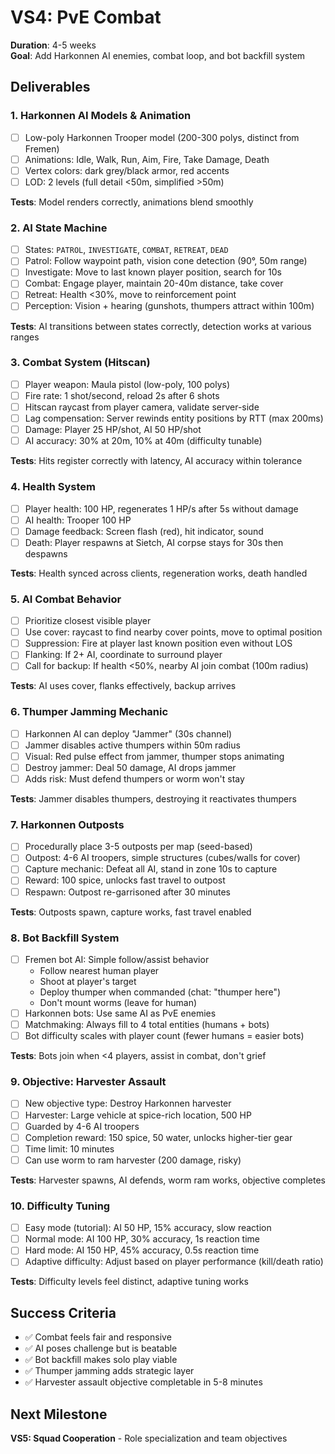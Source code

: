 # VS4: PvE Combat

**Duration**: 4-5 weeks  
**Goal**: Add Harkonnen AI enemies, combat loop, and bot backfill system

## Deliverables

### 1. Harkonnen AI Models & Animation
- [ ] Low-poly Harkonnen Trooper model (200-300 polys, distinct from Fremen)
- [ ] Animations: Idle, Walk, Run, Aim, Fire, Take Damage, Death
- [ ] Vertex colors: dark grey/black armor, red accents
- [ ] LOD: 2 levels (full detail <50m, simplified >50m)

**Tests**: Model renders correctly, animations blend smoothly

### 2. AI State Machine
- [ ] States: `PATROL`, `INVESTIGATE`, `COMBAT`, `RETREAT`, `DEAD`
- [ ] Patrol: Follow waypoint path, vision cone detection (90°, 50m range)
- [ ] Investigate: Move to last known player position, search for 10s
- [ ] Combat: Engage player, maintain 20-40m distance, take cover
- [ ] Retreat: Health <30%, move to reinforcement point
- [ ] Perception: Vision + hearing (gunshots, thumpers attract within 100m)

**Tests**: AI transitions between states correctly, detection works at various ranges

### 3. Combat System (Hitscan)
- [ ] Player weapon: Maula pistol (low-poly, 100 polys)
- [ ] Fire rate: 1 shot/second, reload 2s after 6 shots
- [ ] Hitscan raycast from player camera, validate server-side
- [ ] Lag compensation: Server rewinds entity positions by RTT (max 200ms)
- [ ] Damage: Player 25 HP/shot, AI 50 HP/shot
- [ ] AI accuracy: 30% at 20m, 10% at 40m (difficulty tunable)

**Tests**: Hits register correctly with latency, AI accuracy within tolerance

### 4. Health System
- [ ] Player health: 100 HP, regenerates 1 HP/s after 5s without damage
- [ ] AI health: Trooper 100 HP
- [ ] Damage feedback: Screen flash (red), hit indicator, sound
- [ ] Death: Player respawns at Sietch, AI corpse stays for 30s then despawns

**Tests**: Health synced across clients, regeneration works, death handled

### 5. AI Combat Behavior
- [ ] Prioritize closest visible player
- [ ] Use cover: raycast to find nearby cover points, move to optimal position
- [ ] Suppression: Fire at player last known position even without LOS
- [ ] Flanking: If 2+ AI, coordinate to surround player
- [ ] Call for backup: If health <50%, nearby AI join combat (100m radius)

**Tests**: AI uses cover, flanks effectively, backup arrives

### 6. Thumper Jamming Mechanic
- [ ] Harkonnen AI can deploy "Jammer" (30s channel)
- [ ] Jammer disables active thumpers within 50m radius
- [ ] Visual: Red pulse effect from jammer, thumper stops animating
- [ ] Destroy jammer: Deal 50 damage, AI drops jammer
- [ ] Adds risk: Must defend thumpers or worm won't stay

**Tests**: Jammer disables thumpers, destroying it reactivates thumpers

### 7. Harkonnen Outposts
- [ ] Procedurally place 3-5 outposts per map (seed-based)
- [ ] Outpost: 4-6 AI troopers, simple structures (cubes/walls for cover)
- [ ] Capture mechanic: Defeat all AI, stand in zone 10s to capture
- [ ] Reward: 100 spice, unlocks fast travel to outpost
- [ ] Respawn: Outpost re-garrisoned after 30 minutes

**Tests**: Outposts spawn, capture works, fast travel enabled

### 8. Bot Backfill System
- [ ] Fremen bot AI: Simple follow/assist behavior
  - Follow nearest human player
  - Shoot at player's target
  - Deploy thumper when commanded (chat: "thumper here")
  - Don't mount worms (leave for human)
- [ ] Harkonnen bots: Use same AI as PvE enemies
- [ ] Matchmaking: Always fill to 4 total entities (humans + bots)
- [ ] Bot difficulty scales with player count (fewer humans = easier bots)

**Tests**: Bots join when <4 players, assist in combat, don't grief

### 9. Objective: Harvester Assault
- [ ] New objective type: Destroy Harkonnen harvester
- [ ] Harvester: Large vehicle at spice-rich location, 500 HP
- [ ] Guarded by 4-6 AI troopers
- [ ] Completion reward: 150 spice, 50 water, unlocks higher-tier gear
- [ ] Time limit: 10 minutes
- [ ] Can use worm to ram harvester (200 damage, risky)

**Tests**: Harvester spawns, AI defends, worm ram works, objective completes

### 10. Difficulty Tuning
- [ ] Easy mode (tutorial): AI 50 HP, 15% accuracy, slow reaction
- [ ] Normal mode: AI 100 HP, 30% accuracy, 1s reaction time
- [ ] Hard mode: AI 150 HP, 45% accuracy, 0.5s reaction time
- [ ] Adaptive difficulty: Adjust based on player performance (kill/death ratio)

**Tests**: Difficulty levels feel distinct, adaptive tuning works

## Success Criteria
- ✅ Combat feels fair and responsive
- ✅ AI poses challenge but is beatable
- ✅ Bot backfill makes solo play viable
- ✅ Thumper jamming adds strategic layer
- ✅ Harvester assault objective completable in 5-8 minutes

## Next Milestone
**VS5: Squad Cooperation** - Role specialization and team objectives
